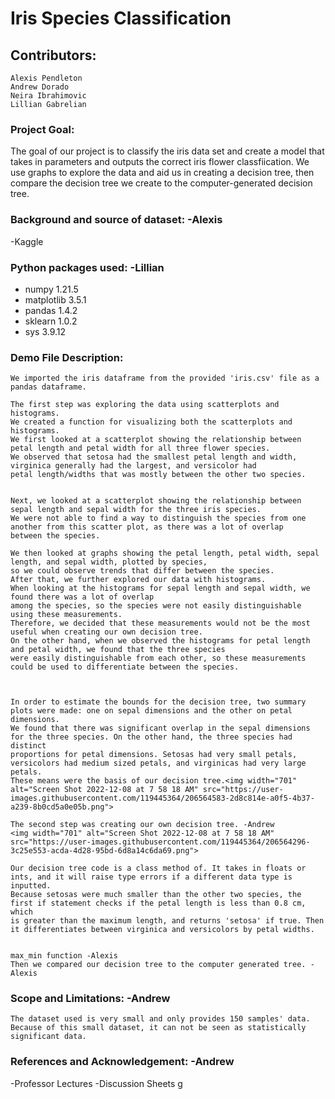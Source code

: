 # Iris Species Classification 

## Contributors:
    Alexis Pendleton
    Andrew Dorado
    Neira Ibrahimovic
    Lillian Gabrelian
### Project Goal: 
The goal of our project is to classify the iris data set and create a model that takes in parameters and outputs the correct iris flower classfiication. 
We use graphs to explore the data and aid us in creating a decision tree, then compare the decision tree we create to the computer-generated decision tree.

### Background and source of dataset: -Alexis
  -Kaggle
  
### Python packages used: -Lillian
  - numpy 1.21.5
  - matplotlib 3.5.1
  - pandas 1.4.2
  - sklearn 1.0.2
  - sys 3.9.12
### Demo File Description:
    We imported the iris dataframe from the provided 'iris.csv' file as a pandas dataframe.
    
    The first step was exploring the data using scatterplots and histograms. 
    We created a function for visualizing both the scatterplots and histograms. 
    We first looked at a scatterplot showing the relationship between petal length and petal width for all three flower species.
    We observed that setosa had the smallest petal length and width, virginica generally had the largest, and versicolor had 
    petal length/widths that was mostly between the other two species. 


    Next, we looked at a scatterplot showing the relationship between sepal length and sepal width for the three iris species. 
    We were not able to find a way to distinguish the species from one another from this scatter plot, as there was a lot of overlap
    between the species. 

    We then looked at graphs showing the petal length, petal width, sepal length, and sepal width, plotted by species, 
    so we could observe trends that differ between the species. 
    After that, we further explored our data with histograms. 
    When looking at the histograms for sepal length and sepal width, we found there was a lot of overlap
    among the species, so the species were not easily distinguishable using these measurements. 
    Therefore, we decided that these measurements would not be the most useful when creating our own decision tree. 
    On the other hand, when we observed the histograms for petal length and petal width, we found that the three species       
    were easily distinguishable from each other, so these measurements could be used to differentiate between the species. 

  
    
    In order to estimate the bounds for the decision tree, two summary plots were made: one on sepal dimensions and the other on petal dimensions. 
    We found that there was significant overlap in the sepal dimensions for the three species. On the other hand, the three species had distinct
    proportions for petal dimensions. Setosas had very small petals, versicolors had medium sized petals, and virginicas had very large petals.
    These means were the basis of our decision tree.<img width="701" alt="Screen Shot 2022-12-08 at 7 58 18 AM" src="https://user-images.githubusercontent.com/119445364/206564583-2d8c814e-a0f5-4b37-a239-8b0cd5a0e05b.png">

    The second step was creating our own decision tree. -Andrew
    <img width="701" alt="Screen Shot 2022-12-08 at 7 58 18 AM" src="https://user-images.githubusercontent.com/119445364/206564296-3c25e553-acda-4d28-95bd-6d8a14c6da69.png">

    Our decision tree code is a class method of. It takes in floats or ints, and it will raise type errors if a different data type is inputted. 
    Because setosas were much smaller than the other two species, the first if statement checks if the petal length is less than 0.8 cm, which
    is greater than the maximum length, and returns 'setosa' if true. Then it differentiates between virginica and versicolors by petal widths.

    
    max_min function -Alexis
    Then we compared our decision tree to the computer generated tree. -Alexis
### Scope and Limitations: -Andrew
    The dataset used is very small and only provides 150 samples' data. Because of this small dataset, it can not be seen as statistically significant data.
    
### References and Acknowledgement: -Andrew
  -Professor Lectures
  -Discussion Sheets
g
